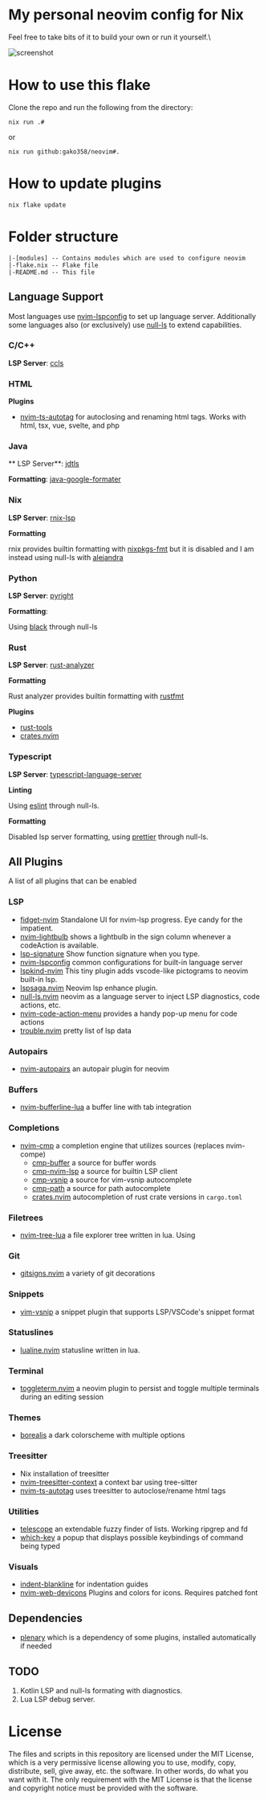 # My personal neovim config for Nix
Feel free to take bits of it to build your own or run it yourself.\

![screenshot](https://github.com/Gako358/archive/blob/main/images/config/nvim.png)

# How to use this flake
Clone the repo and run the following from the directory:
```
nix run .#
```
or
```
nix run github:gako358/neovim#.
```

# How to update plugins
```
nix flake update
```

# Folder structure
```
|-[modules] -- Contains modules which are used to configure neovim
|-flake.nix -- Flake file
|-README.md -- This file
```

## Language Support

Most languages use [nvim-lspconfig](https://github.com/neovim/nvim-lspconfig) to set up language server. Additionally some languages also (or exclusively) use [null-ls](https://github.com/jose-elias-alvarez/null-ls.nvim) to extend capabilities.

### C/C++

**LSP Server**: [ccls](https://github.com/MaskRay/ccls)

### HTML

**Plugins**

- [nvim-ts-autotag](https://github.com/ellisonleao/glow.nvim/issues/44) for autoclosing and renaming html tags. Works with html, tsx, vue, svelte, and php

### Java
** LSP Server**: [jdtls](https://github.com/mfussenegger/nvim-jdtls)

**Formatting**: [java-google-formater](https://github.com/google/google-java-format)

### Nix

**LSP Server**: [rnix-lsp](https://github.com/nix-community/rnix-lsp)

**Formatting**

rnix provides builtin formatting with [nixpkgs-fmt](https://github.com/nix-community/nixpkgs-fmt) but it is disabled and I am instead using null-ls with [alejandra](https://github.com/kamadorueda/alejandra)

### Python

**LSP Server**: [pyright](https://github.com/microsoft/pyright)

**Formatting**:

Using [black](https://github.com/psf/black) through null-ls

### Rust

**LSP Server**: [rust-analyzer](https://github.com/rust-analyzer/rust-analyzer)

**Formatting**

Rust analyzer provides builtin formatting with [rustfmt](https://github.com/rust-lang/rustfmt)

**Plugins**

- [rust-tools](https://github.com/simrat39/rust-tools.nvim)
- [crates.nvim](https://github.com/Saecki/crates.nvim)

### Typescript

**LSP Server**: [typescript-language-server](https://github.com/typescript-language-server/typescript-language-server)

**Linting**

Using [eslint](https://github.com/prettier/prettier) through null-ls.

**Formatting**

Disabled lsp server formatting, using [prettier](https://github.com/prettier/prettier) through null-ls.




## All Plugins

A list of all plugins that can be enabled

### LSP

- [fidget-nvim](https://github.com/j-hui/fidget.nvim) Standalone UI for nvim-lsp progress. Eye candy for the impatient.
- [nvim-lightbulb](https://github.com/kosayoda/nvim-lightbulb) shows a lightbulb in the sign column whenever a codeAction is available.
- [lsp-signature](https://github.com/ray-x/lsp_signature.nvim) Show function signature when you type.
- [nvim-lspconfig](https://github.com/neovim/nvim-lspconfig) common configurations for built-in language server
- [lspkind-nvim](https://github.com/onsails/lspkind.nvim) This tiny plugin adds vscode-like pictograms to neovim built-in lsp.
- [lspsaga.nvim](https://github.com/nvimdev/lspsaga.nvim) Neovim lsp enhance plugin.
- [null-ls.nvim](https://github.com/jose-elias-alvarez/null-ls.nvim) neovim as a language server to inject LSP diagnostics, code actions, etc.
- [nvim-code-action-menu](https://github.com/weilbith/nvim-code-action-menu) provides a handy pop-up menu for code actions
- [trouble.nvim](https://github.com/folke/trouble.nvim) pretty list of lsp data


### Autopairs

- [nvim-autopairs](https://github.com/windwp/nvim-autopairs) an autopair plugin for neovim

### Buffers

- [nvim-bufferline-lua](https://github.com/akinsho/bufferline.nvim) a buffer line with tab integration

### Completions

- [nvim-cmp](https://github.com/hrsh7th/nvim-cmp) a completion engine that utilizes sources (replaces nvim-compe)
    - [cmp-buffer](https://github.com/hrsh7th/cmp-buffer) a source for buffer words
    - [cmp-nvim-lsp](https://github.com/hrsh7th/cmp-nvim-lsp) a source for builtin LSP client
    - [cmp-vsnip](https://github.com/hrsh7th/cmp-vsnip) a source for vim-vsnip autocomplete
    - [cmp-path](https://github.com/hrsh7th/cmp-path) a source for path autocomplete
    - [crates.nvim](https://github.com/Saecki/crates.nvim) autocompletion of rust crate versions in `cargo.toml`

### Filetrees

- [nvim-tree-lua](https://github.com/kyazdani42/nvim-tree.lua) a file explorer tree written in lua. Using

### Git

- [gitsigns.nvim](https://github.com/lewis6991/gitsigns.nvim) a variety of git decorations

### Snippets

- [vim-vsnip](https://github.com/hrsh7th/vim-vsnip) a snippet plugin that supports LSP/VSCode's snippet format

### Statuslines

- [lualine.nvim](https://github.com/hoob3rt/lualine.nvim) statusline written in lua.

### Terminal
- [toggleterm.nvim](https://github.com/akinsho/toggleterm.nvim) a neovim plugin to persist and toggle multiple terminals during an editing session

### Themes

- [borealis](https://github.com/Gako358/borealis.nvim) a dark colorscheme with multiple options

### Treesitter

- Nix installation of treesitter
- [nvim-treesitter-context](https://github.com/romgrk/nvim-treesitter-context) a context bar using tree-sitter
- [nvim-ts-autotag](https://github.com/windwp/nvim-ts-autotag) uses treesitter to autoclose/rename html tags

### Utilities

- [telescope](https://github.com/nvim-telescope/telescope.nvim) an extendable fuzzy finder of lists. Working ripgrep and fd
- [which-key](https://github.com/folke/which-key.nvim) a popup that displays possible keybindings of command being typed

### Visuals

- [indent-blankline](https://github.com/lukas-reineke/indent-blankline.nvim) for indentation guides
- [nvim-web-devicons](https://github.com/kyazdani42/nvim-web-devicons) Plugins and colors for icons. Requires patched font




## Dependencies

- [plenary](https://github.com/nvim-lua/plenary.nvim) which is a dependency of some plugins, installed automatically if needed


## TODO
1. Kotlin LSP and null-ls formating with diagnostics.
2. Lua LSP debug server.


# License
The files and scripts in this repository are licensed under the MIT License, which is a very
permissive license allowing you to use, modify, copy, distribute, sell, give away, etc. the software.
In other words, do what you want with it. The only requirement with the MIT License is that the license
and copyright notice must be provided with the software.
